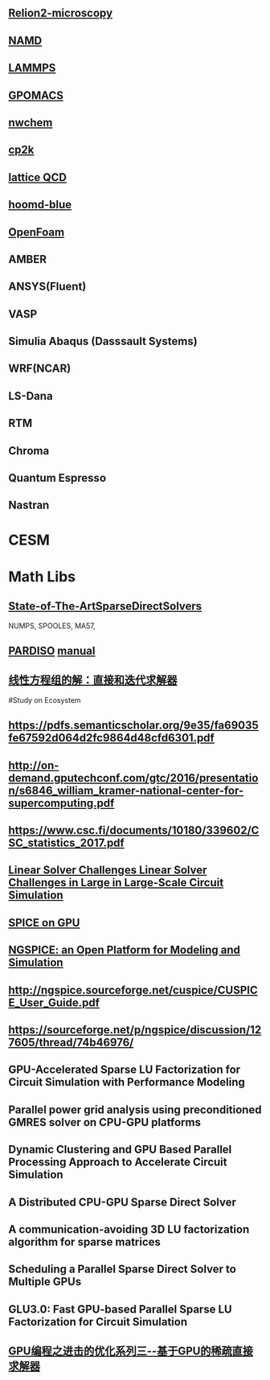 

## [Relion2-microscopy](https://github.com/3dem/relion)
## [NAMD](https://charm.cs.illinois.edu/gerrit/namd.git)
## [LAMMPS](https://github.com/lammps/lammps)
## [GPOMACS](https://github.com/gromacs/gromacs)
## [nwchem](https://github.com/nwchemgit/nwchem)
## [cp2k](https://sourceforge.net/p/cp2k/_members/)
## [lattice QCD](https://sourceforge.net/projects/lattice-qcd)
## [hoomd-blue](https://github.com/harperic/hoomd-blue)
## [OpenFoam](https://openfoam.com/code/repositories.php)
## AMBER
## ANSYS(Fluent)
## VASP
## Simulia Abaqus  (Dasssault Systems)
## WRF(NCAR)
## LS-Dana
## RTM
## Chroma
## Quantum Espresso
## Nastran
# CESM

# Math Libs
## [State-of-The-ArtSparseDirectSolvers](https://arxiv.org/pdf/1907.05309.pdf)
NUMPS,  SPOOLES,  MA57, 
## [PARDISO](https://www.pardiso-project.org/)  [manual](https://pardiso-project.org/manual/manual.pdf)
## [线性方程组的解：直接和迭代求解器](http://cn.comsol.com/blogs/solutions-linear-systems-equations-direct-iterative-solvers/)

#Study on Ecosystem
##  https://pdfs.semanticscholar.org/9e35/fa69035fe67592d064d2fc9864d48cfd6301.pdf
## http://on-demand.gputechconf.com/gtc/2016/presentation/s6846_william_kramer-national-center-for-supercomputing.pdf
## https://www.csc.fi/documents/10180/339602/CSC_statistics_2017.pdf



## [Linear Solver Challenges Linear Solver Challenges in Large in Large-Scale Circuit Simulation](http://mumps.enseeiht.fr/doc/ud_2010/Thornquist_talk.pdf)
## [SPICE on GPU](http://on-demand.gputechconf.com/gtc/2013/presentations/S3364-SPICE-Acceleration-on-GPUs.pdf)
## [NGSPICE: an Open Platform for Modeling and Simulation]()
## http://ngspice.sourceforge.net/cuspice/CUSPICE_User_Guide.pdf
## https://sourceforge.net/p/ngspice/discussion/127605/thread/74b46976/
##	GPU-Accelerated Sparse LU Factorization for Circuit Simulation with Performance Modeling
##	Parallel power grid analysis using preconditioned GMRES solver on CPU-GPU platforms
##	Dynamic Clustering and GPU Based Parallel Processing Approach to Accelerate Circuit Simulation
##	A Distributed CPU-GPU Sparse Direct Solver
##	A communication-avoiding 3D LU factorization algorithm for sparse matrices
##	Scheduling a Parallel Sparse Direct Solver to Multiple GPUs
##	GLU3.0: Fast GPU-based Parallel Sparse LU Factorization for Circuit Simulation
##  [GPU编程之进击的优化系列三--基于GPU的稀疏直接求解器](https://blog.csdn.net/weixin_34318326/article/details/89832629)

